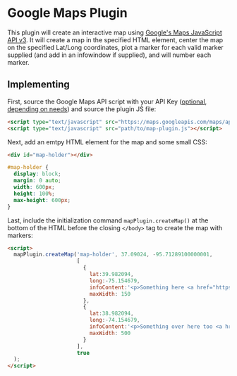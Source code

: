 # Google Maps Plugin

This plugin will create an interactive map using [Google's Maps JavaScript API v3](https://developers.google.com/maps/documentation/javascript/). It will create a map in the specified HTML element, center the map on the specified Lat/Long coordinates, plot a marker for each valid marker supplied (and add in an infowindow if supplied), and will number each marker.

## Implementing

First, source the Google Maps API script with your API Key ([optional, depending on needs](http://stackoverflow.com/questions/2769148/whats-the-api-key-for-in-google-maps-api-v3)) and source the plugin JS file:

```html
<script type="text/javascript" src="https://maps.googleapis.com/maps/api/js?key=[YOUR_KEY_HERE]"></script>
<script type="text/javascript" src="path/to/map-plugin.js"></script>
```

Next, add an emtpy HTML element for the map and some small CSS:

```html
<div id="map-holder"></div>
```

```css
#map-holder {
  display: block;
  margin: 0 auto;
  width: 600px;
  height: 100%;
  max-height: 600px;
}
```

Last, include the initialization command `mapPlugin.createMap()` at the bottom of the HTML before the closing `</body>` tag to create the map with markers:

```html
<script>
  mapPlugin.createMap('map-holder', 37.09024, -95.71289100000001, 
                      [
                        {
                          lat:39.982094,
                          long:-75.154679,
                          infoContent:'<p>Something here <a href="https://google.com">Google</a></p>',
                          maxWidth: 150
                        },
                        {
                          lat:38.982094,
                          long:-74.154679,
                          infoContent:'<p>Something over here too <a href="https://google.com">Google</a></p>',
                          maxWidth: 500
                        }
                      ],
                      true
  );
</script>
```